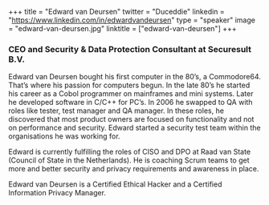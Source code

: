 +++
title = "Edward van Deursen"
twitter = "Duceddie"
linkedin = "https://www.linkedin.com/in/edwardvandeursen"
type = "speaker"
image = "edward-van-deursen.jpg"
linktitle = ["edward-van-deursen"]
+++

<h3>CEO and Security & Data Protection Consultant at Securesult B.V.</h3>

<p>Edward van Deursen bought his first computer in the 80’s, a Commodore64. That’s where his passion for computers begun. In the late 80’s he started his career as a Cobol programmer on mainframes and mini systems. Later he developed software in C/C++ for PC’s. In 2006 he swapped to QA with roles like tester, test manager and QA manager. In these roles, he discovered that most product owners are focused on functionality and not on performance and security. Edward started a security test team within the organisations he was working for.</p>

<p>Edward is currently fulfilling the roles of CISO and DPO at Raad van State (Council of State in the Netherlands). He is coaching Scrum teams to get more and better security and privacy requirements and awareness in place.</p>

<p>Edward van Deursen is a Certified Ethical Hacker and a Certified Information Privacy Manager.</p>